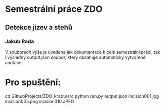 # Semestrální práce ZDO
## Detekce jizev a stehů
### Jakub Rada

V souborech výše je uvedena jak dokumentace k celé semestrální práci, tak i výsledný output.json soubor, který obsahuje automaticky vytvořené anotace. 


# Pro spuštění:
cd GithubProjects/ZDO_krabu/src
python run.py output.json incision001.jpg incision005.png incision010.JPEG
